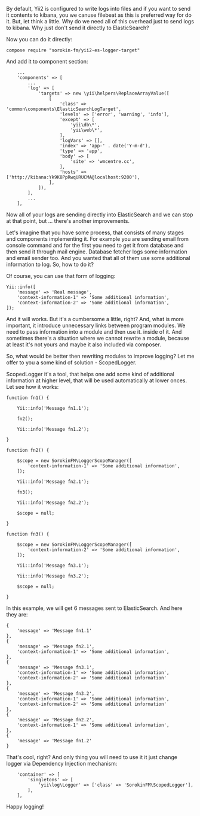 By default, Yii2 is configured to write logs into files and if you want to send it contents to kibana, you we canuse filebeat as this is preferred way for do it. But, let think a little. Why do we need all of this overhead just to send logs to kibana. Why just don't send it directly to ElasticSearch?

Now you can do it directly:

```
compose require "sorokin-fm/yii2-es-logger-target"
```

And add it to component section:

```
    ...
    'components' => [
        ...
        'log' => [
            'targets' => new \yii\helpers\ReplaceArrayValue([
                [
                    'class' => 'common\components\ElasticSearchLogTarget',
                    'levels' => ['error', 'warning', 'info'],
                    'except' => [
                        'yii\db\*',
                        'yii\web\*',
                    ],
                    'logVars' => [],
                    'index' => 'app-' . date('Y-m-d'),
                    'type' => 'app',
                    'body' => [
                        'site' => 'wmcentre.cc',
                    ],
                    'hosts' => ['http://kibana:Yk9K8PpRwqURUCMA@localhost:9200'],
                ],
            ]),
        ],
        ...
    ],
```

Now all of your logs are sending directly into ElasticSearch and we can stop at that point, but ... there's another improvements.

Let's imagine that you have some process, that consists of many stages and components implementing it. For example you are sending email from console command and for the first you need to get it from database and then send it through mail engine. Database fetcher logs some information and email sender too. And you wanted that all of them use some additional information to log. So, how to do it?

Of course, you can use that form of logging:

```
Yii::info([
    'message' => 'Real message',
    'context-information-1' => 'Some additional information',
    'context-information-2' => 'Some additional information',
]);
```

And it will works. But it's a cumbersome a little, right? And, what is more important, it introduce unnecessary links between program modules. We need to pass information into a module and then use it. inside of it. And sometimes there's a situation where we cannot rewrite a module, because at least it's not yours and maybe it also included via composer.


So, what would be better then rewriting modules to improve logging? Let me offer to you a some kind of solution - ScopedLogger.

ScopedLogger it's a tool, that helps one add some kind of additional information at higher level, that will be used automatically at lower onces. Let see how it works:

```
function fn1() {

    Yii::info('Message fn1.1');

    fn2();

    Yii::info('Message fn1.2');

}

function fn2() {

    $scope = new SorokinFM\LoggerScopeManager([
        'context-information-1' => 'Some additional information',
    ]);

    Yii::info('Message fn2.1');

    fn3();

    Yii::info('Message fn2.2');

    $scope = null;

}

function fn3() {

    $scope = new SorokinFM\LoggerScopeManager([
        'context-information-2' => 'Some additional information',
    ]);

    Yii::info('Message fn3.1');

    Yii::info('Message fn3.2');

    $scope = null;

}

```

In this example, we will get 6 messages sent to ElasticSearch. And here they are:

```
{
    'message' => 'Message fn1.1'
},
{
    'message' => 'Message fn2.1',
    'context-information-1' => 'Some additional information',
},
{
    'message' => 'Message fn3.1',
    'context-information-1' => 'Some additional information',
    'context-information-2' => 'Some additional information'
},
{
    'message' => 'Message fn3.2',
    'context-information-1' => 'Some additional information',
    'context-information-2' => 'Some additional information'
},
{
    'message' => 'Message fn2.2',
    'context-information-1' => 'Some additional information',
},
{
    'message' => 'Message fn1.2'
}
```

That's cool, right? And only thing you will need to use it it just change logger via Dependency Injection mechanism:

```
    'container' => [
        'singletons' => [
            'yii\log\Logger' => ['class' => 'SorokinFM\ScopedLogger'],
        ],
    ],
```

Happy logging!

